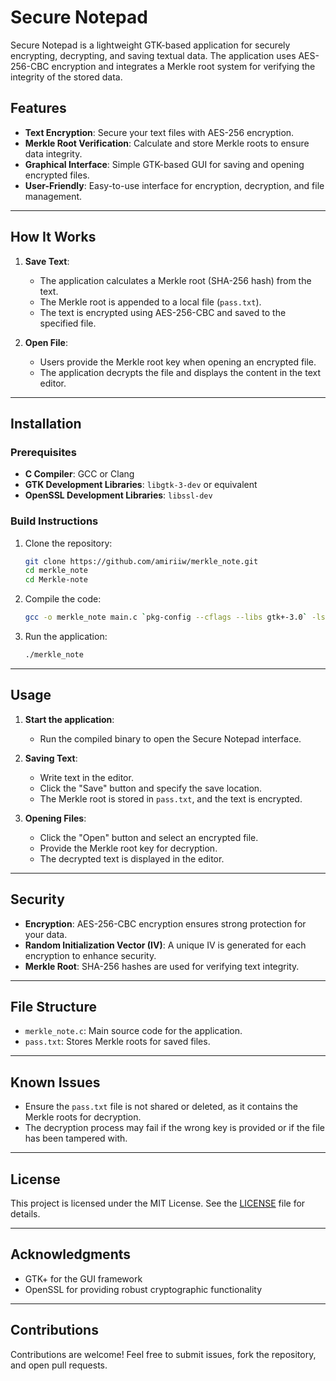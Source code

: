 
# Secure Notepad

Secure Notepad is a lightweight GTK-based application for securely encrypting, decrypting, and saving textual data. The application uses AES-256-CBC encryption and integrates a Merkle root system for verifying the integrity of the stored data.

## Features

- **Text Encryption**: Secure your text files with AES-256 encryption.
- **Merkle Root Verification**: Calculate and store Merkle roots to ensure data integrity.
- **Graphical Interface**: Simple GTK-based GUI for saving and opening encrypted files.
- **User-Friendly**: Easy-to-use interface for encryption, decryption, and file management.

---

## How It Works

1. **Save Text**: 
   - The application calculates a Merkle root (SHA-256 hash) from the text.
   - The Merkle root is appended to a local file (`pass.txt`).
   - The text is encrypted using AES-256-CBC and saved to the specified file.

2. **Open File**:
   - Users provide the Merkle root key when opening an encrypted file.
   - The application decrypts the file and displays the content in the text editor.

---

## Installation

### Prerequisites

- **C Compiler**: GCC or Clang
- **GTK Development Libraries**: `libgtk-3-dev` or equivalent
- **OpenSSL Development Libraries**: `libssl-dev`

### Build Instructions

1. Clone the repository:
   ```bash
   git clone https://github.com/amiriiw/merkle_note.git
   cd merkle_note
   cd Merkle-note
   ```

2. Compile the code:
   ```bash
   gcc -o merkle_note main.c `pkg-config --cflags --libs gtk+-3.0` -lssl -lcrypto
   ```

3. Run the application:
   ```bash
   ./merkle_note
   ```

---

## Usage

1. **Start the application**:
   - Run the compiled binary to open the Secure Notepad interface.

2. **Saving Text**:
   - Write text in the editor.
   - Click the "Save" button and specify the save location.
   - The Merkle root is stored in `pass.txt`, and the text is encrypted.

3. **Opening Files**:
   - Click the "Open" button and select an encrypted file.
   - Provide the Merkle root key for decryption.
   - The decrypted text is displayed in the editor.

---

## Security

- **Encryption**: AES-256-CBC encryption ensures strong protection for your data.
- **Random Initialization Vector (IV)**: A unique IV is generated for each encryption to enhance security.
- **Merkle Root**: SHA-256 hashes are used for verifying text integrity.

---

## File Structure

- `merkle_note.c`: Main source code for the application.
- `pass.txt`: Stores Merkle roots for saved files.

---

## Known Issues

- Ensure the `pass.txt` file is not shared or deleted, as it contains the Merkle roots for decryption.
- The decryption process may fail if the wrong key is provided or if the file has been tampered with.

---

## License

This project is licensed under the MIT License. See the [LICENSE](LICENSE) file for details.

---

## Acknowledgments

- GTK+ for the GUI framework
- OpenSSL for providing robust cryptographic functionality

---

## Contributions

Contributions are welcome! Feel free to submit issues, fork the repository, and open pull requests.
